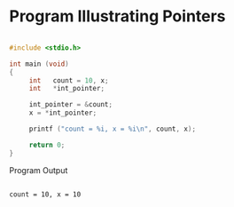
# Program Illustrating Pointers

```c

#include <stdio.h>

int main (void)
{
     int   count = 10, x;
     int   *int_pointer;

     int_pointer = &count;
     x = *int_pointer;

     printf ("count = %i, x = %i\n", count, x);

     return 0;
}
```
Program  Output
```

count = 10, x = 10
```

